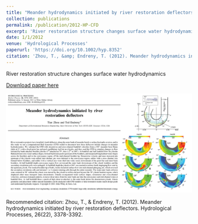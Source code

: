 ```yaml
---
title: "Meander hydrodynamics initiated by river restoration deflectors"
collection: publications
permalink: /publication/2012-HP-CFD
excerpt: 'River restoration structure changes surface water hydrodynamics'
date: 1/1/2012
venue: 'Hydrological Processes'
paperurl: 'https://doi.org/10.1002/hyp.8352'
citation: 'Zhou, T., &amp; Endreny, T. (2012). Meander hydrodynamics initiated by river restoration deflectors. Hydrological Processes, 26(22), 3378-3392.'
---
```

River restoration structure changes surface water hydrodynamics

[Download paper here](https://doi.org/10.1002/hyp.8352)

![image](../images/papers/2012-HP-CFD.png)

Recommended citation: Zhou, T., & Endreny, T. (2012). Meander hydrodynamics initiated by river restoration deflectors. Hydrological Processes, 26(22), 3378-3392.